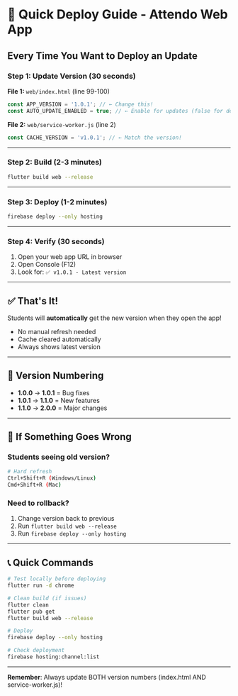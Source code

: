 # 🚀 Quick Deploy Guide - Attendo Web App

## Every Time You Want to Deploy an Update

### **Step 1: Update Version (30 seconds)**

**File 1:** `web/index.html` (line 99-100)
```javascript
const APP_VERSION = '1.0.1'; // ← Change this!
const AUTO_UPDATE_ENABLED = true; // ← Enable for updates (false for dev)
```

**File 2:** `web/service-worker.js` (line 2)
```javascript
const CACHE_VERSION = 'v1.0.1'; // ← Match the version!
```

---

### **Step 2: Build (2-3 minutes)**
```bash
flutter build web --release
```

---

### **Step 3: Deploy (1-2 minutes)**
```bash
firebase deploy --only hosting
```

---

### **Step 4: Verify (30 seconds)**
1. Open your web app URL in browser
2. Open Console (F12)
3. Look for: `✅ v1.0.1 - Latest version`

---

## ✅ That's It!

Students will **automatically** get the new version when they open the app!

- No manual refresh needed
- Cache cleared automatically
- Always shows latest version

---

## 🎯 Version Numbering

- **1.0.0** → **1.0.1** = Bug fixes
- **1.0.1** → **1.1.0** = New features
- **1.1.0** → **2.0.0** = Major changes

---

## 🐛 If Something Goes Wrong

### Students seeing old version?
```bash
# Hard refresh
Ctrl+Shift+R (Windows/Linux)
Cmd+Shift+R (Mac)
```

### Need to rollback?
1. Change version back to previous
2. Run `flutter build web --release`
3. Run `firebase deploy --only hosting`

---

## 📞 Quick Commands

```bash
# Test locally before deploying
flutter run -d chrome

# Clean build (if issues)
flutter clean
flutter pub get
flutter build web --release

# Deploy
firebase deploy --only hosting

# Check deployment
firebase hosting:channel:list
```

---

**Remember**: Always update BOTH version numbers (index.html AND service-worker.js)!
